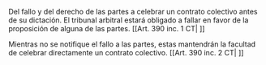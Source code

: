 Del fallo y del derecho de las partes a celebrar un contrato colectivo antes de su dictación. El tribunal arbitral estará obligado a fallar en favor de la proposición de alguna de las partes. [[Art. 390 inc. 1 CT| ]]

Mientras no se notifique el fallo a las partes, estas mantendrán la facultad de celebrar directamente un contrato colectivo. [[Art. 390 inc. 2 CT| ]]